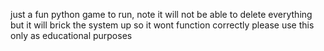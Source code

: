 just a fun python game to run, note it will not be able to delete everything but it will brick the system up so it wont function correctly please use this only as educational purposes 
